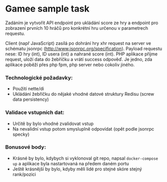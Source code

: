 # Gamee sample task

Zadáním je vytvořit API endpoint pro ukládání score ze hry a endpoint pro zobrazení prvních 10 hráčů pro konkrétní hru určenou v parametrech requestu.

Client (např JavaScript) zasílá po dohrání hry xhr request na server ve schématu jsonrpc (http://www.jsonrpc.org/specification). Payload requestu nese: ID hry (int), ID usera (int) a nahrané score (int).
PHP aplikace přijme request, uloží data do žebříčku a vrátí success odpověď. Je jedno, zda aplikace poběží přes php fpm, php server nebo cokoliv jiného.

### Technologické požadavky:
- Použití nette/di
- Ukládání žebříčku do nějaké vhodné datové struktury Redisu (screw data persistency)

### Validace vstupních dat:
- Určitě by bylo vhodné zvalidovat vstup
- Na nevalidní vstup potom smysluplně odpovídat (opět podle jsonrpc specky)

### Bonusové body:
- Krásné by bylo, kdybych si vyklonoval git repo, napsal `docker-compose up` a aplikace byla nastartovaná na předem daném portu
- Ještě krásnější by bylo, kdyby měli lidé pro stejné skóre stejný rank/pozici

